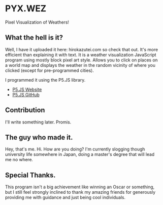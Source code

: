 # PYX.WEZ

Pixel Visualization of Weathers!

## What the hell is it?

Well, I have it uploaded it here: hirokazutei.com so check that out. It's more efficient than explaining it with text.
It is a weather visualization JavaScript program using mostly block pixel art style. Allows you to click on places on a world map and displays the weather in the random vicinity of where you clicked (except for pre-programmed cities).

I programmed it using the P5.JS library. 
* [P5.JS Website](https://p5js.org/)
* [P5.JS GitHub](https://github.com/processing/p5.js?files=1)

## Contribution

I'll write something later. Promis.

## The guy who made it.

Hey, that's me. Hi. How are you doing?
I'm currently slogging though university life somewhere in Japan, doing a master's degree that will lead me no where.

## Special Thanks.

This program isn't a big achievement like winning an Oscar or something, but I still feel strongly inclined to thank my amazing friends for generously providing me with guidance and just being cool individuals.

